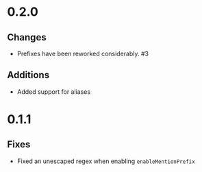 # 0.2.0

## Changes

* Prefixes have been reworked considerably. #3

## Additions

* Added support for aliases

# 0.1.1

## Fixes

* Fixed an unescaped regex when enabling `enableMentionPrefix`
